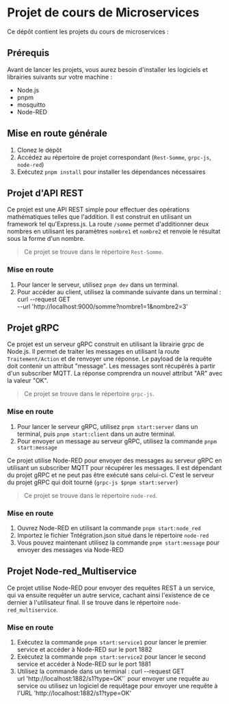 # Projet de cours de Microservices

Ce dépôt contient les projets du cours de microservices :

## Prérequis

Avant de lancer les projets, vous aurez besoin d'installer les logiciels et librairies suivants sur votre machine :
- Node.js
- pnpm
- mosquitto
- Node-RED

## Mise en route générale
1. Clonez le dépôt
2. Accédez au répertoire de projet correspondant (`Rest-Somme`, `grpc-js`, `node-red`)
3. Exécutez `pnpm install` pour installer les dépendances nécessaires

## Projet d'API REST

Ce projet est une API REST simple pour effectuer des opérations mathématiques telles que l'addition. Il est construit en utilisant un framework tel qu'Express.js. La route `/somme` permet d'additionner deux nombres en utilisant les paramètres `nombre1` et `nombre2` et renvoie le résultat sous la forme d'un nombre. 
> Ce projet se trouve dans le répertoire `Rest-Somme`.

### Mise en route

1. Pour lancer le serveur, utilisez `pnpm dev` dans un terminal.
2. Pour accéder au client, utilisez la commande suivante dans un terminal : 
    curl --request GET \
    --url 'http://localhost:9000/somme?nombre1=1&nombre2=3'

## Projet gRPC

Ce projet est un serveur gRPC construit en utilisant la librairie grpc de Node.js. Il permet de traiter les messages en utilisant la route `Traitement/Action` et de renvoyer une réponse. Le payload de la requête doit contenir un attribut "message". Les messages sont récupérés à partir d'un subscriber MQTT. La réponse comprendra un nouvel attribut "AR" avec la valeur "OK". 
> Ce projet se trouve dans le répertoire `grpc-js`.

### Mise en route

1. Pour lancer le serveur gRPC, utilisez `pnpm start:server` dans un terminal, puis `pnpm start:client` dans un autre terminal.
2. Pour envoyer un message au serveur gRPC, utilisez la commande `pnpm start:message`

Ce projet utilise Node-RED pour envoyer des messages au serveur gRPC en utilisant un subscriber MQTT pour récupérer les messages. Il est dépendant du projet gRPC et ne peut pas être exécuté sans celui-ci. C'est le serveur du projet gRPC qui doit tourné (`grpc-js $pnpm start:server`)
> Ce projet se trouve dans le répertoire `node-red`.

### Mise en route

1. Ouvrez Node-RED en utilisant la commande `pnpm start:node_red`
2. Importez le fichier Tntégration.json situé dans le répertoire `node-red`
3. Vous pouvez maintenant utilisez la commande `pnpm start:message` pour envoyer des messages via Node-RED


## Projet Node-red_Multiservice

Ce projet utilise Node-RED pour envoyer des requêtes REST à un service, qui va ensuite requêter un autre service, cachant ainsi l'existence de ce dernier à l'utilisateur final. Il se trouve dans le répertoire `node-red_multiservice`.

### Mise en route

1. Exécutez la commande `pnpm start:service1` pour lancer le premier service et accéder à Node-RED sur le port 1882
2. Exécutez la commande `pnpm start:service2` pour lancer le second service et accéder à Node-RED sur le port 1881
3. Utilisez la commande dans un terminal : 
    curl --request GET \
    url 'http://localhost:1882/s1?type=OK'` pour envoyer une requête au service
   ou utilisez un logiciel de requêtage pour envoyer une requête à l'URL 'http://localhost:1882/s1?type=OK'

